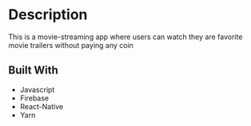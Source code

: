 # Description

This is a movie-streaming app where users can watch they are favorite movie trailers without
paying any coin

## Built With
- Javascript
- Firebase
- React-Native
- Yarn
